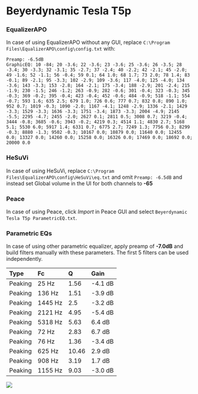 # Beyerdynamic Tesla T5p

### EqualizerAPO
In case of using EqualizerAPO without any GUI, replace `C:\Program Files\EqualizerAPO\config\config.txt`
with:
```
Preamp: -6.5dB
GraphicEQ: 10 -84; 20 -3.6; 22 -3.6; 23 -3.6; 25 -3.6; 26 -3.5; 28 -3.4; 30 -3.3; 32 -3.1; 35 -2.7; 37 -2.4; 40 -2.2; 42 -2.1; 45 -2.0; 49 -1.6; 52 -1.1; 56 -0.4; 59 0.1; 64 1.0; 68 1.7; 73 2.0; 78 1.4; 83 -0.1; 89 -2.1; 95 -3.3; 102 -2.9; 109 -3.6; 117 -4.0; 125 -4.0; 134 -3.6; 143 -3.3; 153 -2.8; 164 -2.1; 175 -3.4; 188 -2.9; 201 -2.4; 215 -1.9; 230 -1.5; 246 -1.2; 263 -0.9; 282 -0.6; 301 -0.4; 323 -0.3; 345 -0.3; 369 -0.2; 395 -0.4; 423 -0.4; 452 -0.6; 484 -0.9; 518 -1.1; 554 -0.7; 593 1.6; 635 2.5; 679 1.0; 726 0.6; 777 0.7; 832 0.8; 890 1.0; 952 0.7; 1019 -0.3; 1090 -2.0; 1167 -4.1; 1248 -2.9; 1336 -2.1; 1429 -3.3; 1529 -3.3; 1636 -3.3; 1751 -3.4; 1873 -3.3; 2004 -4.9; 2145 -5.5; 2295 -4.7; 2455 -2.0; 2627 0.1; 2811 0.5; 3008 0.7; 3219 -0.4; 3444 -0.8; 3685 -0.6; 3943 -0.2; 4219 0.3; 4514 1.1; 4830 2.7; 5168 5.1; 5530 6.0; 5917 1.4; 6331 0.7; 6775 2.7; 7249 1.3; 7756 0.3; 8299 -0.3; 8880 -1.3; 9502 -0.3; 10167 0.0; 10879 0.0; 11640 0.0; 12455 0.0; 13327 0.0; 14260 0.0; 15258 0.0; 16326 0.0; 17469 0.0; 18692 0.0; 20000 0.0
```

### HeSuVi
In case of using HeSuVi, replace `C:\Program Files\EqualizerAPO\config\HeSuVi\eq.txt` and omit `Preamp:
-6.5dB` and instead set Global volume in the UI for both channels to **-65**

### Peace
In case of using Peace, click *Import* in Peace GUI and select `Beyerdynamic Tesla T5p ParametricEQ.txt`.

### Parametric EQs
In case of using other parametric equalizer, apply preamp of **-7.0dB** and build filters manually with
these parameters. The first 5 filters can be used independently.

| Type    | Fc      |     Q | Gain    |
|:--------|:--------|:------|:--------|
| Peaking | 25 Hz   |  1.56 | -4.1 dB |
| Peaking | 136 Hz  |  1.51 | -3.9 dB |
| Peaking | 1445 Hz |  2.5  | -3.2 dB |
| Peaking | 2121 Hz |  4.95 | -5.4 dB |
| Peaking | 5318 Hz |  5.63 | 6.4 dB  |
| Peaking | 72 Hz   |  2.83 | 6.7 dB  |
| Peaking | 76 Hz   |  1.36 | -3.4 dB |
| Peaking | 625 Hz  | 10.46 | 2.9 dB  |
| Peaking | 908 Hz  |  3.19 | 1.7 dB  |
| Peaking | 1155 Hz |  9.03 | -3.0 dB |

![](https://raw.githubusercontent.com/jaakkopasanen/AutoEq/master/results/headphonecom/sbaf-serious/Beyerdynamic%20Tesla%20T5p/Beyerdynamic%20Tesla%20T5p.png)